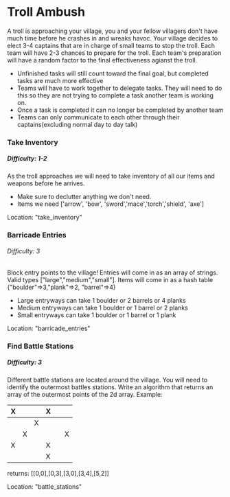 # Troll Ambush
A troll is approaching your village, you and your fellow villagers don't have much time before he crashes in and wreaks havoc. Your village decides to elect 3-4 captains that are in charge of small teams to stop the troll. Each team will have 2-3 chances to prepare for the troll. Each team's preparation will have a random factor to the final effectiveness agianst the troll. 
* Unfinished tasks will still count toward the final goal, but completed tasks are much more effective
* Teams will have to work together to delegate tasks. They will need to do this so they are not trying to complete a task another team is working on. 
* Once a task is completed it can no longer be completed by another team
* Teams can only communicate to each other through their captains(excluding normal day to day talk)

### Take Inventory
##### Difficulty: 1-2
As the troll approaches we will need to take inventory of all our items and weapons before he arrives.
* Make sure to declutter anything we don't need.
* Items we need ['arrow', 'bow', 'sword','mace','torch','shield', 'axe']

Location: "take_inventory"

### Barricade Entries
###### Difficulty: 3
Block entry points to the village!
Entries will come in as an array of strings. 
Valid types ["large","medium","small"]. 
Items will come in as a hash table {"boulder"=>3,"plank"=>2, "barrel"=>4}
* Large entryways can take 1 boulder or 2 barrels or 4 planks
* Medium entryways can take 1 boulder or 1 barrel or 2 planks
* Small entryways can take 1 boulder or 1 barrel or 1 plank

Location: "barricade_entries"

### Find Battle Stations
##### Difficulty: 3 
Different battle stations are located around the village. You will need to identify the outermost battles stations.
Write an algorithm that returns an array of the outermost points of the 2d array.
Example: 
<!-- |0|1|2|3|4|5|6|7|
|---|---|---|---|---|---|---|---|
|X||||||||
||||||X|||
||X|||||||
||||X|||||
|||||||||
||X|||||X||
|X||||||||
||||X||||| -->
| X |   |   | X |   |   |
|---|---|---|---|---|---|
|   |   | X |   |   |   |
|   | X |   |   |   | X |
| X |   |   | X |   |   |
|   |   |   | X |   |   |

returns: [[0,0],[0,3],[3,0],[3,4],[5,2]]

Location: "battle_stations"